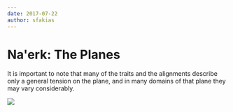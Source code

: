 ```yaml
---
date: 2017-07-22
author: sfakias
---
```

# Na'erk: The Planes

It is important to note that many of the traits and the alignments describe
only a general tension on the plane, and in many domains of that plane they
may vary considerably.

[![](https://4.bp.blogspot.com/-xOKhbVtr1q4/WXN0v7toIrI/AAAAAAAAAMQ/dBn9W1lgfK0czMxASA5_KjuMa-v9LztTgCLcBGAs/s320/the%2Bplanes.png)](https://4.bp.blogspot.com/-xOKhbVtr1q4/WXN0v7toIrI/AAAAAAAAAMQ/dBn9W1lgfK0czMxASA5_KjuMa-v9LztTgCLcBGAs/s1600/the%2Bplanes.png)



